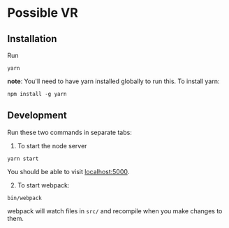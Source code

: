 # Possible VR

## Installation

Run
```
yarn
```

**note**: You'll need to have yarn installed globally to run this. To install yarn:

```
npm install -g yarn
```

## Development

Run these two commands in separate tabs:
1) To start the node server
```
yarn start
```

You should be able to visit [localhost:5000](http://localhost:5000/).

2) To start webpack:
```
bin/webpack
```
webpack will watch files in `src/` and recompile when you make changes to them.
